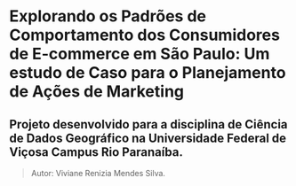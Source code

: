 # Explorando os Padrões de Comportamento dos Consumidores de E-commerce em São Paulo: Um estudo de Caso para o Planejamento de Ações de Marketing

## Projeto desenvolvido para a disciplina de Ciência de Dados Geográfico na Universidade Federal de Viçosa Campus Rio Paranaíba.

> Autor: Viviane Renizia Mendes Silva.
